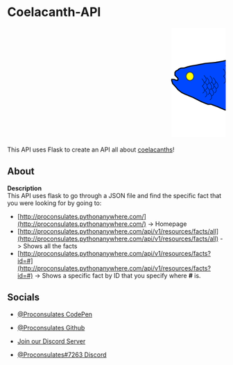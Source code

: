 # Coelacanth-API

<marquee>![Coelacanth](/static/coelacanth.svg)</marquee>

This API uses Flask to create an API all about [coelacanths](https://www.nationalgeographic.com/animals/fish/facts/coelacanths)!

## About

**Description**  
This API uses flask to go through a JSON file and find the specific fact that you were looking for by going to:  

*   [http://proconsulates.pythonanywhere.com/](http://proconsulates.pythonanywhere.com/) -> Homepage
*   [http://proconsulates.pythonanywhere.com/api/v1/resources/facts/all](http://proconsulates.pythonanywhere.com/api/v1/resources/facts/all) -> Shows all the facts
*   [http://proconsulates.pythonanywhere.com/api/v1/resources/facts?id=#](http://proconsulates.pythonanywhere.com/api/v1/resources/facts?id=#) -> Shows a specific fact by ID that you specify where **#** is.  

## Socials

*   [@Proconsulates CodePen](https://codepen.io/proconsulates/)  

*   [@Proconsulates Github](https://github.com/Proconsulates/)  

*   [Join our Discord Server](https://discord.st/Legit-Programming)  

*   [@Proconsulates#7263 Discord](https://discord.com/channels/@me)

